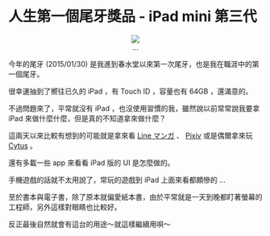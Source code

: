 # 人生第一個尾牙獎品 - iPad mini 第三代

<center>
	<img src="https://farm8.staticflickr.com/7409/16425952851_b8205d2410_b.jpg">
	<br> ...
</center>

今年的尾牙 (2015/01/30) 是我進到春水堂以來第一次尾牙，也是我在職涯中的第一個尾牙。

<!-- more -->

很幸運抽到了嚮往已久的 iPad ，有 Touch ID ，容量也有 64GB ，還滿意的。

不過問題來了，平常就沒有 iPad ，也沒使用習慣的我，雖然說以前常常說我要拿 iPad 來做什麼什麼，但是真的不知道拿來做什麼？

這兩天以來比較有想到的可能就是拿來看 [Line マンガ](https://itunes.apple.com/jp/app/line-manga-wu-liaode-ren-qi/id597088068) 、 [Pixiv](http://www.pixiv.net/) 或是偶爾拿來玩 [Cytus](https://itunes.apple.com/tw/app/cytus/id485246824) 。

還有多載一些 app 來看看 iPad 版的 UI 是怎麼做的。

手機遊戲的話就不太用說了，常玩的遊戲到 iPad 上面來看都頗慘的 ...

至於書本與電子書，除了原本就偏愛紙本書，由於平常就是一天到晚都盯著螢幕的工程師，另外這樣對眼睛也比較好。

反正最後自然就會有這台的用途～就這樣繼續用唄～


